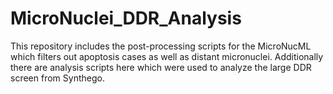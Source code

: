 # MicroNuclei_DDR_Analysis
This repository includes the post-processing scripts for the MicroNucML which filters out apoptosis cases as well as distant micronuclei. Additionally there are analysis scripts here which were used to analyze the large DDR screen from Synthego.
